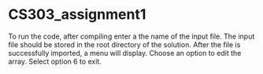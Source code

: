 # CS303_assignment1
To run the code, after compiling enter a the name of the input file. 
The input file should be stored in the root directory of the solution.
After the file is successfully imported, a menu will display. 
Choose an option to edit the array.
Select option 6 to exit.
